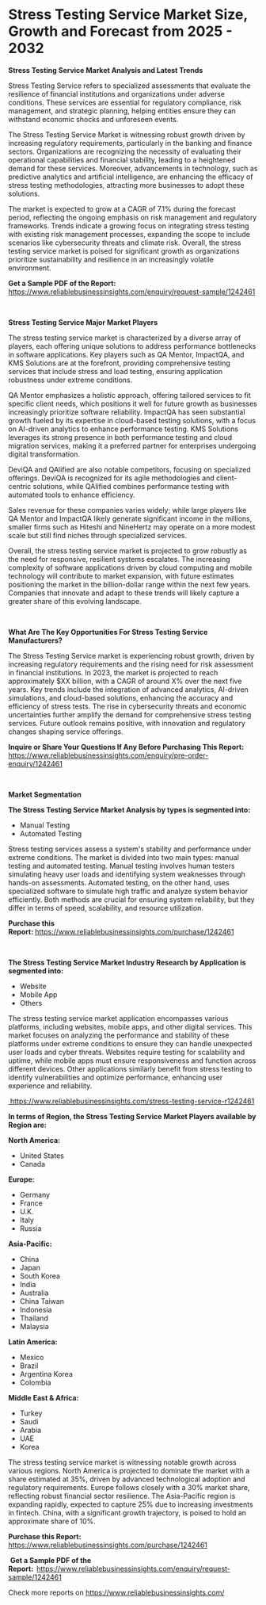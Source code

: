 <p><h1>Stress Testing Service Market Size, Growth and Forecast from 2025 - 2032</h1></p><p><strong>Stress Testing Service Market Analysis and Latest Trends</strong></p>
<p><p>Stress Testing Service refers to specialized assessments that evaluate the resilience of financial institutions and organizations under adverse conditions. These services are essential for regulatory compliance, risk management, and strategic planning, helping entities ensure they can withstand economic shocks and unforeseen events.</p><p>The Stress Testing Service Market is witnessing robust growth driven by increasing regulatory requirements, particularly in the banking and finance sectors. Organizations are recognizing the necessity of evaluating their operational capabilities and financial stability, leading to a heightened demand for these services. Moreover, advancements in technology, such as predictive analytics and artificial intelligence, are enhancing the efficacy of stress testing methodologies, attracting more businesses to adopt these solutions.</p><p>The market is expected to grow at a CAGR of 7.1% during the forecast period, reflecting the ongoing emphasis on risk management and regulatory frameworks. Trends indicate a growing focus on integrating stress testing with existing risk management processes, expanding the scope to include scenarios like cybersecurity threats and climate risk. Overall, the stress testing service market is poised for significant growth as organizations prioritize sustainability and resilience in an increasingly volatile environment.</p></p>
<p><strong>Get a Sample PDF of the Report:&nbsp;</strong> <a href="https://www.reliablebusinessinsights.com/enquiry/request-sample/1242461?utm_campaign=3281&utm_medium=2&utm_source=Github&utm_content=ia&utm_term=10032025&utm_id=stress-testing-service">https://www.reliablebusinessinsights.com/enquiry/request-sample/1242461</a></p>
<p>&nbsp;</p>
<p><strong>Stress Testing Service Major Market Players</strong></p>
<p><p>The stress testing service market is characterized by a diverse array of players, each offering unique solutions to address performance bottlenecks in software applications. Key players such as QA Mentor, ImpactQA, and KMS Solutions are at the forefront, providing comprehensive testing services that include stress and load testing, ensuring application robustness under extreme conditions.</p><p>QA Mentor emphasizes a holistic approach, offering tailored services to fit specific client needs, which positions it well for future growth as businesses increasingly prioritize software reliability. ImpactQA has seen substantial growth fueled by its expertise in cloud-based testing solutions, with a focus on AI-driven analytics to enhance performance testing. KMS Solutions leverages its strong presence in both performance testing and cloud migration services, making it a preferred partner for enterprises undergoing digital transformation.</p><p>DeviQA and QAlified are also notable competitors, focusing on specialized offerings. DeviQA is recognized for its agile methodologies and client-centric solutions, while QAlified combines performance testing with automated tools to enhance efficiency.</p><p>Sales revenue for these companies varies widely; while large players like QA Mentor and ImpactQA likely generate significant income in the millions, smaller firms such as Hiteshi and NineHertz may operate on a more modest scale but still find niches through specialized services.</p><p>Overall, the stress testing service market is projected to grow robustly as the need for responsive, resilient systems escalates. The increasing complexity of software applications driven by cloud computing and mobile technology will contribute to market expansion, with future estimates positioning the market in the billion-dollar range within the next few years. Companies that innovate and adapt to these trends will likely capture a greater share of this evolving landscape.</p></p>
<p>&nbsp;</p>
<p><strong>What Are The Key Opportunities For Stress Testing Service Manufacturers?</strong></p>
<p><p>The Stress Testing Service market is experiencing robust growth, driven by increasing regulatory requirements and the rising need for risk assessment in financial institutions. In 2023, the market is projected to reach approximately $XX billion, with a CAGR of around X% over the next five years. Key trends include the integration of advanced analytics, AI-driven simulations, and cloud-based solutions, enhancing the accuracy and efficiency of stress tests. The rise in cybersecurity threats and economic uncertainties further amplify the demand for comprehensive stress testing services. Future outlook remains positive, with innovation and regulatory changes shaping service offerings.</p></p>
<p><strong>Inquire or Share Your Questions If Any Before Purchasing This Report:</strong> <a href="https://www.reliablebusinessinsights.com/enquiry/pre-order-enquiry/1242461?utm_campaign=3281&utm_medium=2&utm_source=Github&utm_content=ia&utm_term=10032025&utm_id=stress-testing-service">https://www.reliablebusinessinsights.com/enquiry/pre-order-enquiry/1242461</a></p>
<p>&nbsp;</p>
<p><strong>Market Segmentation</strong></p>
<p><strong>The Stress Testing Service Market Analysis by types is segmented into:</strong></p>
<p><ul><li>Manual Testing</li><li>Automated Testing</li></ul></p>
<p><p>Stress testing services assess a system's stability and performance under extreme conditions. The market is divided into two main types: manual testing and automated testing. Manual testing involves human testers simulating heavy user loads and identifying system weaknesses through hands-on assessments. Automated testing, on the other hand, uses specialized software to simulate high traffic and analyze system behavior efficiently. Both methods are crucial for ensuring system reliability, but they differ in terms of speed, scalability, and resource utilization.</p></p>
<p><strong>Purchase this Report:&nbsp;</strong><a href="https://www.reliablebusinessinsights.com/purchase/1242461?utm_campaign=3281&utm_medium=2&utm_source=Github&utm_content=ia&utm_term=10032025&utm_id=stress-testing-service">https://www.reliablebusinessinsights.com/purchase/1242461</a></p>
<p>&nbsp;</p>
<p><strong>The Stress Testing Service Market Industry Research by Application is segmented into:</strong></p>
<p><ul><li>Website</li><li>Mobile App</li><li>Others</li></ul></p>
<p><p>The stress testing service market application encompasses various platforms, including websites, mobile apps, and other digital services. This market focuses on analyzing the performance and stability of these platforms under extreme conditions to ensure they can handle unexpected user loads and cyber threats. Websites require testing for scalability and uptime, while mobile apps must ensure responsiveness and function across different devices. Other applications similarly benefit from stress testing to identify vulnerabilities and optimize performance, enhancing user experience and reliability.</p></p>
<p><a href="https://www.reliablebusinessinsights.com/stress-testing-service-r1242461?utm_campaign=3281&utm_medium=2&utm_source=Github&utm_content=ia&utm_term=10032025&utm_id=stress-testing-service">&nbsp;https://www.reliablebusinessinsights.com/stress-testing-service-r1242461</a></p>
<p><strong>In terms of Region, the Stress Testing Service Market Players available by Region are:</strong></p>
<p>
    <p> <strong> North America: </strong>
        <ul>
            <li>United States</li>
            <li>Canada</li>
        </ul>
        </p> 
    <p> <strong> Europe: </strong>
        <ul>
            <li>Germany</li>
            <li>France</li>
            <li>U.K.</li>
            <li>Italy</li>
            <li>Russia</li>
        </ul>
        </p> 
    <p> <strong> Asia-Pacific: </strong>
        <ul>
            <li>China</li>
            <li>Japan</li>
            <li>South Korea</li>
            <li>India</li>
            <li>Australia</li>
            <li>China Taiwan</li>
            <li>Indonesia</li>
            <li>Thailand</li>
            <li>Malaysia</li>
        </ul>
        </p> 
    <p> <strong> Latin America: </strong>
        <ul>
            <li>Mexico</li>
            <li>Brazil</li>
            <li>Argentina Korea</li>
            <li>Colombia</li>
        </ul>
        </p> 
    <p> <strong> Middle East & Africa: </strong>
        <ul>
            <li>Turkey</li>
            <li>Saudi</li>
            <li>Arabia</li>
            <li>UAE</li>
            <li>Korea</li>
        </ul>
    </p>
    </p>
<p><p>The stress testing service market is witnessing notable growth across various regions. North America is projected to dominate the market with a share estimated at 35%, driven by advanced technological adoption and regulatory requirements. Europe follows closely with a 30% market share, reflecting robust financial sector resilience. The Asia-Pacific region is expanding rapidly, expected to capture 25% due to increasing investments in fintech. China, with a significant growth trajectory, is poised to hold an approximate share of 10%.</p></p>
<p><strong>Purchase this Report: </strong><a href="https://www.reliablebusinessinsights.com/purchase/1242461?utm_campaign=3281&utm_medium=2&utm_source=Github&utm_content=ia&utm_term=10032025&utm_id=stress-testing-service">https://www.reliablebusinessinsights.com/purchase/1242461</a></p>
<p>&nbsp;<strong>Get a Sample PDF of the Report:&nbsp;&nbsp;</strong><a href="https://www.reliablebusinessinsights.com/enquiry/request-sample/1242461?utm_campaign=3281&utm_medium=2&utm_source=Github&utm_content=ia&utm_term=10032025&utm_id=stress-testing-service">https://www.reliablebusinessinsights.com/enquiry/request-sample/1242461</a></p>
<p><strong></strong></p>
<p>Check more reports on <a href="https://www.reliablebusinessinsights.com/?utm_campaign=3281&utm_medium=2&utm_source=Github&utm_content=ia&utm_term=10032025&utm_id=stress-testing-service">https://www.reliablebusinessinsights.com/</a></p>
